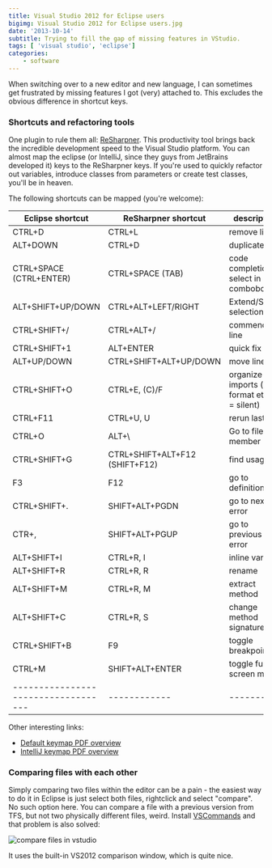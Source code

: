 ```yaml
---
title: Visual Studio 2012 for Eclipse users
bigimg: Visual Studio 2012 for Eclipse users.jpg
date: '2013-10-14'
subtitle: Trying to fill the gap of missing features in VStudio.
tags: [ 'visual studio', 'eclipse']
categories:
    - software
---
```


When switching over to a new editor and new language, I can sometimes get frustrated by missing features I got (very) attached to. This excludes the obvious difference in shortcut keys. 

### Shortcuts and refactoring tools  ###

One plugin to rule them all: [ReSharpner](http://www.jetbrains.com/resharper/). This productivity tool brings back the incredible development speed to the Visual Studio platform. You can almost map the eclipse (or IntelliJ, since they guys from JetBrains developed it) keys to the ReSharpner keys. If you're used to quickly refactor out variables, introduce classes from parameters or create test classes, you'll be in heaven. 

The following shortcuts can be mapped (you're welcome):


| **Eclipse shortcut** | **ReSharpner shortcut** | **description**  |
|-----------------------------------|------------|--------|
| CTRL+D	 | CTRL+L	 | remove line |
| ALT+DOWN	 | CTRL+D	 | duplicate line |
| CTRL+SPACE (CTRL+ENTER)	 | CTRL+SPACE (TAB)	 | code completion, select in combobox |
| ALT+SHIFT+UP/DOWN	 | CTRL+ALT+LEFT/RIGHT	 | Extend/Shrink selection |
| CTRL+SHIFT+/	 | CTRL+ALT+/	 | commend line |
| CTRL+SHIFT+1	 | ALT+ENTER	 | quick fix |
| ALT+UP/DOWN	 | CTRL+SHIFT+ALT+UP/DOWN	 | move line |
| CTRL+SHIFT+O	 | CTRL+E, (C)/F	 | organize imports (and format etc, F = silent) |
| CTRL+F11	 | CTRL+U, U	 | rerun last |
| CTRL+O	 | ALT+\	 | Go to file member |
| CTRL+SHIFT+G	 | CTRL+SHIFT+ALT+F12 (SHIFT+F12)	 | find usages |
| F3	 | F12	 | go to definition |
| CTRL+SHIFT+.	 | SHIFT+ALT+PGDN	 | go to next error |
| CTR+,	 | SHIFT+ALT+PGUP	 | go to previous error |
| ALT+SHIFT+I	 | CTRL+R, I	 | inline variable |
| ALT+SHIFT+R	 | CTRL+R, R	 | rename |
| ALT+SHIFT+M	 | CTRL+R, M	 | extract method |
| ALT+SHIFT+C	 | CTRL+R, S	 | change method signature |
| CTRL+SHIFT+B	 | F9	 | toggle breakpoint |
| CTRL+M	 | SHIFT+ALT+ENTER	 | toggle full screen mode |
|-----------------------------------|------------|--------|

Other interesting links:

  - [Default keymap PDF overview](http://www.jetbrains.com/resharper/docs/ReSharper70DefaultKeymap_IDEA_scheme.pdf)
  - [IntelliJ keymap PDF overview](http://www.jetbrains.com/resharper/docs/ReSharper70DefaultKeymap_IDEA_scheme.pdf)

### Comparing files with each other   ###
 
Simply comparing two files within the editor can be a pain - the easiest way to do it in Eclipse is just select both files, rightclick and select "compare". No such option here. You can compare a file with a previous version from TFS, but not two physically different files, weird. Install [VSCommands](http://vscommands.squaredinfinity.com/) and that problem is also solved:
 
![compare files in vstudio](../compare_files_vstudio2012.png)


It uses the built-in VS2012 comparison window, which is quite nice.
